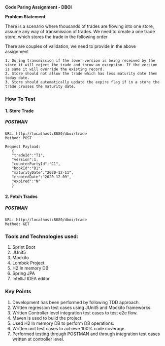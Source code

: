 **Code Paring Assignment - DBOI**

**Problem Statement**

There is a scenario where thousands of trades are flowing into one store, assume any way of transmission of trades. We
need to create a one trade store, which stores the trade in the following order

There are couples of validation, we need to provide in the above assignment

    1. During transmission if the lower version is being received by the store it will reject the trade and throw an exception. If the version is same it will override the existing record.
    2. Store should not allow the trade which has less maturity date then today date.
    3. Store should automatically update the expire flag if in a store the trade crosses the maturity date.

### **How To Test**

#### **1. Store Trade**

##### **POSTMAN**

    URL: http://localhost:8080/dboi/trade
    Method: POST
   
    Request Payload: 
       {
       "tradeId":"T1",
       "version":1,
       "counterPartyId":"C1",
       "bookId":"B1",
       "maturityDate":"2020-12-11",
       "createdDate":"2020-12-09",
       "expired":"N"
       }

#### **2. Fetch Trades**

##### **POSTMAN**

    URL: http://localhost:8080/dboi/trade
    Method: GET

### **Tools and Technologies used:**

1. Sprint Boot
2. JUnit5
3. Mockito
4. Lombok Project
5. H2 In memory DB
6. Spring JPA
7. IntelliJ IDEA editor

### **Key Points**

1. Development has been performed by following TDD approach.
2. Written regression test cases using JUnit5 and Mockito frameworks.
3. Written Controller level integration test cases to test e2e flow.
4. Maven is used to build the project.
5. Used H2 In memory DB to perform DB operations.
6. Written unit test cases to achieve 100% code coverage.
7. Performed testing through POSTMAN and through integration test cases written at controller level.